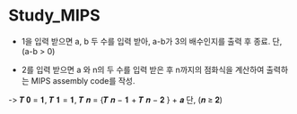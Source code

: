 # Study_MIPS

* 1을 입력 받으면 a, b 두 수를 입력 받아, a-b가 3의 배수인지를 출력 후 종료. 단, (a-b > 0)

* 2를 입력 받으면 a 와 n의 두 수를 입력 받은 후 n까지의 점화식을 계산하여 출력하는 MIPS assembly code를 작성.

-> 𝑻 𝟎 = 𝟏, 𝑻 𝟏 = 𝟏, 𝑻 𝒏 = {𝑻 𝒏 − 𝟏 + 𝑻 𝒏 − 𝟐 } + 𝒂 단, (𝒏 ≥ 𝟐)
